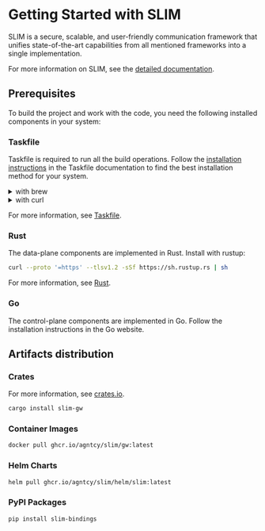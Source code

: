 # Getting Started with SLIM

SLIM is a secure, scalable, and user-friendly communication framework that unifies state-of-the-art capabilities from all mentioned frameworks into a single implementation.

For more information on SLIM, see the [detailed documentation](../messaging/slim-core.md).

## Prerequisites

To build the project and work with the code, you need the following
installed components in your system:

### Taskfile

Taskfile is required to run all the build operations. Follow the
[installation instructions](https://taskfile.dev/installation/) in the Taskfile
documentation to find the best installation method for your system.

<details>
  <summary>with brew</summary>

  ```bash
  brew install go-task
  ```
</details>
<details>
  <summary>with curl</summary>

  ```bash
  sh -c "$(curl --location https://taskfile.dev/install.sh)" -- -d -b ~/.local/bin
  ```
</details>

For more information, see [Taskfile](https://taskfile.dev/).

### Rust

The data-plane components are implemented in Rust. Install with rustup:

```bash
curl --proto '=https' --tlsv1.2 -sSf https://sh.rustup.rs | sh
```

For more information, see [Rust](https://rustup.rs/).

### Go

The control-plane components are implemented in Go. Follow the installation
instructions in the Go website.

## Artifacts distribution

### Crates

For more information, see [crates.io](https://crates.io/users/artifacts-agntcy).

```bash
cargo install slim-gw
```

### Container Images

```bash
docker pull ghcr.io/agntcy/slim/gw:latest
```

### Helm Charts

```bash
helm pull ghcr.io/agntcy/slim/helm/slim:latest
```

### PyPI Packages

```bash
pip install slim-bindings
```
